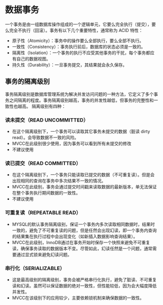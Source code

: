 # 数据事务
一个事务是由一组数据库操作组成的一个逻辑单元，它要么完全执行（提交），要么完全不执行（回滚）。事务有以下几个重要特性，通常称为 ACID 特性：

- 原子性（Atomicity）：事务中的操作要么全部执行，要么全部不执行。
- 一致性（Consistency）：事务执行前后，数据库的状态必须是一致的。
- 隔离性（Isolation）：一个事务的执行不应受其他事务的干扰，每个事务都应有自己的数据视图。
- 持久性（Durability）：一旦事务提交，其结果就会永久保存。

## 事务的隔离级别
事务隔离级别是数据库管理系统为解决并发访问问题的一种方法，它定义了多个事务之间隔离的程度。事务隔离级别越高，事务的并发性越低，但事务的完整性和一致性也越高。
隔离级别有四种： 

### 读未提交（READ UNCOMMITTED）
- 在这个隔离级别下，一个事务可以读取其它事务未提交的数据（脏读 dirty read）。会导致数据不一致的风险。
- MVCC在此级别很少使用，因为事务可以看到所有未提交的修改
- 不建议使用

### 读已提交（READ COMMITTED）
- 在这个隔离级别下，一个事务只能读取已提交的数据（不可重复读）。但是会出现相同的查询在事务中多次结果不一致的情况。
- MVCC在此级别，事务会通过提交时间戳来读取数据的最新版本，单无法保证在整个事务执行期间数据的一致性。
- 不建议使用

### 可重复读（REPEATABLE READ）
- MYSQL的默认事务隔离级别，保证一个事务内多次读取相同数据时，结果时一致的，避免了不可重复读的问题，但是任然会出现幻读，即一个事务内查询的结果集在执行过程中会出现变化（如新插入数据影响查询结果）。
- MVCC在此级别，InnoDB通过在事务开始时保存一个快照来避免不可重复读，确保事务读取的数据版本不变。尽管如此，幻读任然是一个问题，通常需要通过显式锁来避免幻读问题。

### 串行化（SERIALIZABLE）
- 这是最高级别的隔离级别，事务会被严格串行化执行，避免了脏读、不可重复读和幻读。虽然可以保证数据的绝对一致性，但性能较低，因为会大幅度降低并发性。
- MVCC在该级别下的应用较少，主要依赖锁机制来确保数据的一致性。